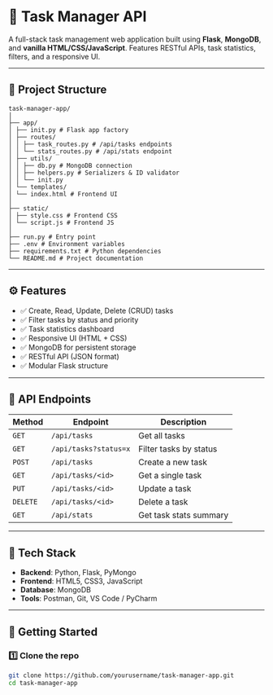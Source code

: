 # 🚀 Task Manager API

A full-stack task management web application built using **Flask**, **MongoDB**, and **vanilla HTML/CSS/JavaScript**. Features RESTful APIs, task statistics, filters, and a responsive UI.

---

## 📁 Project Structure
```
task-manager-app/
│
├── app/
│ ├── init.py # Flask app factory
│ ├── routes/
│ │ ├── task_routes.py # /api/tasks endpoints
│ │ └── stats_routes.py # /api/stats endpoint
│ ├── utils/
│ │ ├── db.py # MongoDB connection
│ │ ├── helpers.py # Serializers & ID validator
│ │ └── init.py
│ └── templates/
│ └── index.html # Frontend UI
│
├── static/
│ ├── style.css # Frontend CSS
│ └── script.js # Frontend JS
│
├── run.py # Entry point
├── .env # Environment variables
├── requirements.txt # Python dependencies
└── README.md # Project documentation
```
---

## ⚙️ Features

- ✅ Create, Read, Update, Delete (CRUD) tasks
- ✅ Filter tasks by status and priority
- ✅ Task statistics dashboard
- ✅ Responsive UI (HTML + CSS)
- ✅ MongoDB for persistent storage
- ✅ RESTful API (JSON format)
- ✅ Modular Flask structure

---

## 🧪 API Endpoints

| Method   | Endpoint               | Description             |
|----------|------------------------|-------------------------|
| `GET`    | `/api/tasks`           | Get all tasks           |
| `GET`    | `/api/tasks?status=x`  | Filter tasks by status  |
| `POST`   | `/api/tasks`           | Create a new task       |
| `GET`    | `/api/tasks/<id>`      | Get a single task       |
| `PUT`    | `/api/tasks/<id>`      | Update a task           |
| `DELETE` | `/api/tasks/<id>`      | Delete a task           |
| `GET`    | `/api/stats`           | Get task stats summary  |

---

## 🧰 Tech Stack

- **Backend**: Python, Flask, PyMongo
- **Frontend**: HTML5, CSS3, JavaScript
- **Database**: MongoDB
- **Tools**: Postman, Git, VS Code / PyCharm

---

## 🚀 Getting Started

### 1️⃣ Clone the repo

```bash
git clone https://github.com/yourusername/task-manager-app.git
cd task-manager-app
